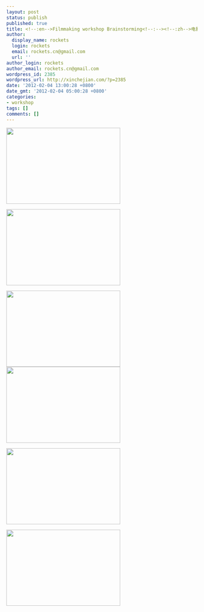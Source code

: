 ```yaml
---
layout: post
status: publish
published: true
title: <!--:en-->Filmmaking workshop Brainstorming<!--:--><!--:zh-->电影制作头脑风暴进行中<!--:-->
author:
  display_name: rockets
  login: rockets
  email: rockets.cn@gmail.com
  url: ''
author_login: rockets
author_email: rockets.cn@gmail.com
wordpress_id: 2385
wordpress_url: http://xinchejian.com/?p=2385
date: '2012-02-04 13:00:28 +0800'
date_gmt: '2012-02-04 05:00:28 +0800'
categories:
- workshop
tags: []
comments: []
---
```

<p><!--:en--><a href="http://xinchejian.com/2012/02/04/filmmaking-workshop-brainstorming/brainstorm1/" rel="attachment wp-att-2386"><img class="alignnone size-medium wp-image-2386" title="brainstorm1" src="http://xinchejian.com/wp-content/uploads/2012/02/brainstorm1-300x200.jpg" alt="" width="300" height="200" /></a></p>
<p><a href="http://xinchejian.com/2012/02/04/filmmaking-workshop-brainstorming/brainstrom4/" rel="attachment wp-att-2388"><img class="alignnone size-medium wp-image-2388" title="brainstrom4" src="http://xinchejian.com/wp-content/uploads/2012/02/brainstrom4-300x200.jpg" alt="" width="300" height="200" /></a></p>
<p><a href="http://xinchejian.com/2012/02/04/filmmaking-workshop-brainstorming/brainstorm3/" rel="attachment wp-att-2389"><img class="alignnone size-medium wp-image-2389" title="brainstorm3" src="http://xinchejian.com/wp-content/uploads/2012/02/brainstorm3-300x200.jpg" alt="" width="300" height="200" /></a><!--:--><!--:zh--><a href="http://xinchejian.com/2012/02/04/filmmaking-workshop-brainstorming/brainstorm1/" rel="attachment wp-att-2386"><img title="brainstorm1" src="http://xinchejian.com/wp-content/uploads/2012/02/brainstorm1-300x200.jpg" alt="" width="300" height="200" /></a></p>
<p><a href="http://xinchejian.com/2012/02/04/filmmaking-workshop-brainstorming/brainstrom4/" rel="attachment wp-att-2388"><img title="brainstrom4" src="http://xinchejian.com/wp-content/uploads/2012/02/brainstrom4-300x200.jpg" alt="" width="300" height="200" /></a></p>
<p><a href="http://xinchejian.com/2012/02/04/filmmaking-workshop-brainstorming/brainstorm3/" rel="attachment wp-att-2389"><img title="brainstorm3" src="http://xinchejian.com/wp-content/uploads/2012/02/brainstorm3-300x200.jpg" alt="" width="300" height="200" /></a><!--:--></p>
